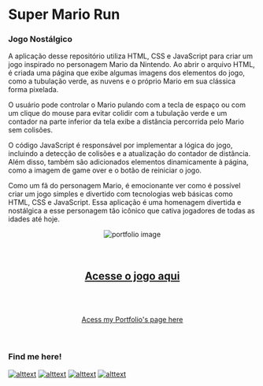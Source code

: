 # Super Mario Run
### Jogo Nostálgico

A aplicação desse repositório utiliza HTML, CSS e JavaScript para criar um jogo inspirado no personagem Mario da Nintendo.
Ao abrir o arquivo HTML, é criada uma página que exibe algumas imagens dos elementos do jogo, como a tubulação verde, as nuvens e o próprio Mario em sua clássica forma pixelada.

O usuário pode controlar o Mario pulando com a tecla de espaço ou com um clique do mouse para evitar colidir com a tubulação verde e um contador na parte inferior da tela exibe a distância percorrida pelo Mario sem colisões.

O código JavaScript é responsável por implementar a lógica do jogo, incluindo a detecção de colisões e a atualização do contador de distância.
Além disso, também são adicionados elementos dinamicamente à página, como a imagem de game over e o botão de reiniciar o jogo.

Como um fã do personagem Mario, é emocionante ver como é possível criar um jogo simples e divertido com tecnologias web básicas como HTML, CSS e JavaScript.
Essa aplicação é uma homenagem divertida e nostálgica a esse personagem tão icônico que cativa jogadores de todas as idades até hoje.

<div align="center">

![portfolio image](https://github.com/Jof92/supermariorun.github.io/blob/main/super%20mario%20run2.gif) <br><br><br>
 
## <a href="https://github.com/Jof92/supermariorun.github.io/blob/main/index.html"> Acesse o jogo aqui</a> <br><br><br>
</div> 
<div align="center">
<a href="https://jof92.github.io/jofPortfolio.github.io/switch_index.html"> Acess my Portfolio's page here </a> <br><br><br>
</div>

### Find me here!


[![alttext](https://img.icons8.com/color/48/linkedin-circled--v1.png)](https://www.linkedin.com/in/jof-frota/) [![alttext](https://img.icons8.com/cute-clipart/48/instagram-new.png)](https://www.instagram.com/js.frota/) [![alttext](https://img.icons8.com/color/48/whatsapp--v1.png)](https://wa.me/+5585996204919) [![alttext](https://img.icons8.com/color/48/apple-mail.png)](jof@frota@hotmail.com)
